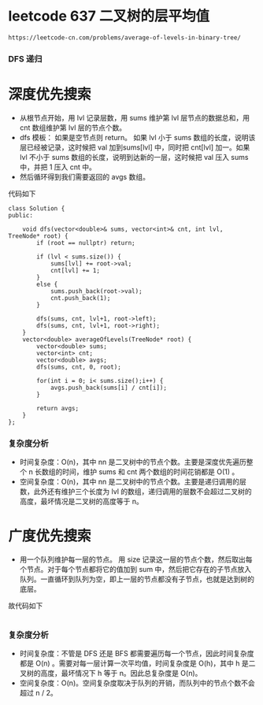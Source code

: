 # leetcode 637 二叉树的层平均值
`https://leetcode-cn.com/problems/average-of-levels-in-binary-tree/` 
### DFS 递归

# 深度优先搜索
* 从根节点开始，用 lvl 记录层数，用 sums 维护第 lvl 层节点的数据总和，用 cnt 数组维护第 lvl 层的节点个数。
* dfs 模板： 如果是空节点则 return。 如果 lvl 小于 sums 数组的长度，说明该层已经被记录，这时候把 val 加到sums[lvl] 中，同时把 cnt[lvl] 加一。如果 lvl 不小于 sums 数组的长度，说明到达新的一层，这时候把 val 压入 sums 中，并把 1 压入 cnt 中。
* 然后循环得到我们需要返回的 avgs 数组。

代码如下
```
class Solution {
public:
    
    void dfs(vector<double>& sums, vector<int>& cnt, int lvl, TreeNode* root) {
        if (root == nullptr) return;

        if (lvl < sums.size()) {
            sums[lvl] += root->val;
            cnt[lvl] += 1;
        }
        else {
            sums.push_back(root->val);
            cnt.push_back(1);
        }

        dfs(sums, cnt, lvl+1, root->left);
        dfs(sums, cnt, lvl+1, root->right);
    }
    vector<double> averageOfLevels(TreeNode* root) {
        vector<double> sums;
        vector<int> cnt;
        vector<double> avgs;
        dfs(sums, cnt, 0, root);

        for(int i = 0; i< sums.size();i++) {
            avgs.push_back(sums[i] / cnt[i]);
        }

        return avgs;
    }
};
```

### 复杂度分析
* 时间复杂度：O(n)，其中 nn 是二叉树中的节点个数。主要是深度优先遍历整个 n 长数组的时间，维护 sums 和 cnt 两个数组的时间花销都是 O(1) 。
* 空间复杂度：O(n)，其中 nn 是二叉树中的节点个数。主要是递归调用的层数，此外还有维护三个长度为 lvl 的数组，递归调用的层数不会超过二叉树的高度，最坏情况是二叉树的高度等于 n。


# 广度优先搜索
* 用一个队列维护每一层的节点。 用 size 记录这一层的节点个数，然后取出每个节点。对于每个节点都将它的值加到 sum 中，然后把它存在的子节点放入队列。一直循环到队列为空，即上一层的节点都没有子节点，也就是达到树的底层。

故代码如下
```
```

### 复杂度分析
* 时间复杂度：不管是 DFS 还是 BFS 都需要遍历每一个节点，因此时间复杂度都是 O(n) 。需要对每一层计算一次平均值，时间复杂度是 O(h)，其中 h 是二叉树的高度，最坏情况下 h 等于 n。因此总复杂度是 O(n)。
* 空间复杂度：O(n)。空间复杂度取决于队列的开销，而队列中的节点个数不会超过 n / 2。